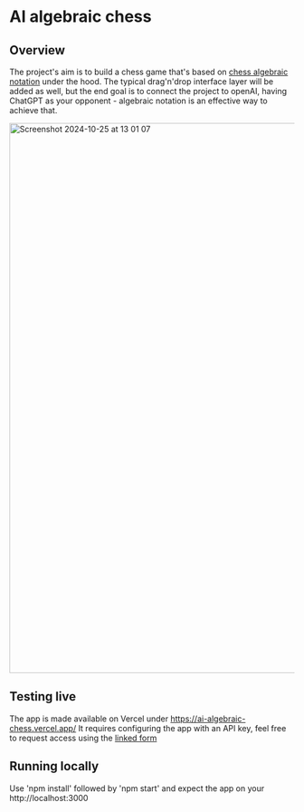 # AI algebraic chess

## Overview

The project's aim is to build a chess game that's based on [chess algebraic notation](https://en.wikipedia.org/wiki/Algebraic_notation_(chess)) under the hood. The typical drag'n'drop interface layer will be added as well, but the end goal is to connect the project to openAI, having ChatGPT as your opponent - algebraic notation is an effective way to achieve that.

<img width="971" alt="Screenshot 2024-10-25 at 13 01 07" src="https://github.com/user-attachments/assets/7ea7eae5-470b-4293-aad0-48a076a095db">

## Testing live

The app is made available on Vercel under https://ai-algebraic-chess.vercel.app/
It requires configuring the app with an API key, feel free to request access using the [linked form](https://docs.google.com/forms/d/e/1FAIpQLScocUH_pg5GL-Ij27yUHi9T6OMc98PawZ_wvCNG3iKGN57lig/viewform?usp=sf_link)

## Running locally

Use 'npm install' followed by 'npm start' and expect the app on your http://localhost:3000

